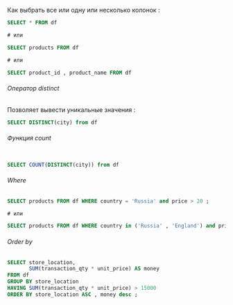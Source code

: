 
Как выбрать все или одну или несколько колонок : 

```SQL
SELECT * FROM df

# или 

SELECT products FROM df

# или 

SELECT product_id , product_name FROM df
```


<h6>Оператор distinct </h6>
Позволяет вывести уникальные значения : 

```sql
SELECT DISTINCT(city) from df
```



<h6>Функция count </h6>

```SQL 

SELECT COUNT(DISTINCT(city)) from df
```


<h6>Where</h6>

```SQL 
SELECT products FROM df WHERE country = 'Russia' and price > 20 ; 

# или 

SELECT products FROM df WHERE country in ('Russia' , 'England') and price > 20 ; 
```


<h6>Order by</h6>

```SQL
SELECT store_location, 
       SUM(transaction_qty * unit_price) AS money 
FROM df 
GROUP BY store_location 
HAVING SUM(transaction_qty * unit_price) > 15000 
ORDER BY store_location ASC , money desc ;

```

